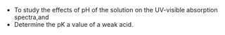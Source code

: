 - To study the effects of pH of the solution on the UV-visible absorption spectra,and
- Determine the pK a value of a weak acid.
